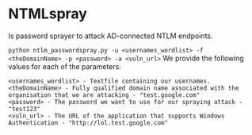 # NTMLspray
Is password sprayer to attack AD-connected NTLM endpoints.

`
python ntlm_passwordspray.py -u <usernames_wordlist> -f <theDomainName> -p <password> -a <vuln_url>
`
We provide the following values for each of the parameters:

    <usernames_wordlist> - Textfile containing our usernames.
    <theDomainName> - Fully qualified domain name associated with the organisation that we are attacking - "test.google.com"
    <password> - The password we want to use for our spraying attack - "test123"
    <vuln_url> - The URL of the application that supports Windows Authentication - "http://lol.test.google.com"
